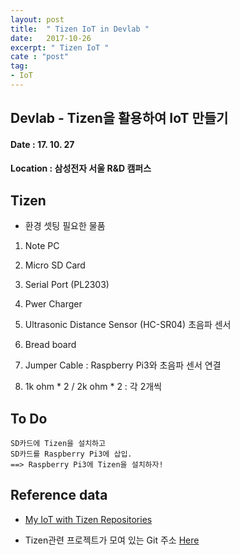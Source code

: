 ```yaml
---
layout: post
title:  " Tizen IoT in Devlab "
date:   2017-10-26
excerpt: " Tizen IoT "
cate : "post"
tag:
- IoT
---
```



## Devlab - Tizen을 활용하여 IoT 만들기

#### Date : 17. 10. 27

#### Location : 삼성전자 서울 R&D 캠퍼스


## Tizen

* 환경 셋팅 필요한 물품

1. Note PC

2. Micro SD Card

3. Serial Port (PL2303)

4. Pwer Charger

5. Ultrasonic Distance Sensor (HC-SR04) 초음파 센서

6. Bread board

7. Jumper Cable : Raspberry Pi3와 초음파 센서 연결

8. 1k ohm * 2 / 2k ohm * 2 : 각 2개씩


## To Do

```
SD카드에 Tizen을 설치하고
SD카드를 Raspberry Pi3에 삽입.
==> Raspberry Pi3에 Tizen을 설치하자!
```

## Reference data

* [My IoT with Tizen Repositories](https://github.com/goodGid/IoTwithTizen.git)

* Tizen관련 프로젝트가 모여 있는 Git 주소 [Here](https://git.tizen.org/cgit/)






